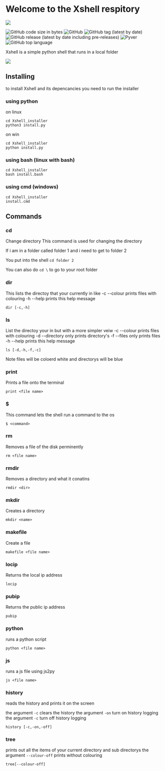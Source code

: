 <h1>Welcome to the Xshell respitory</h1>
<img src=https://github.com/awesomelewis2007/Xshell/blob/main/document/Xshell_banner.png>

![GitHub code size in bytes](https://img.shields.io/github/languages/code-size/awesomelewis2007/Xshell?label=Xshell)
![GitHub](https://img.shields.io/github/license/awesomelewis2007/Xshell?color=blue)
![GitHub tag (latest by date)](https://img.shields.io/github/v/tag/awesomelewis2007/Xshell?label=Latest%20version%20%20)
![GitHub release (latest by date including pre-releases)](https://img.shields.io/github/v/release/awesomelewis2007/Xshell?color=blue&include_prereleases)
![Pyver](https://img.shields.io/badge/Python%20Version-3.9.5-blue)
![GitHub top language](https://img.shields.io/github/languages/top/awesomelewis2007/Xshell)

Xshell is a simple python shell that runs in a local folder

<img src=https://github.com/awesomelewis2007/Xshell/blob/main/document/screenshots/Screenshot_of_shell.png>

## Installing

to install Xshell and its depencancies you need to run the installer

### using python

on linux

```
cd Xshell_installer
python3 install.py
```
on win
```
cd Xshell_installer
python install.py
```
### using bash (linux with bash)

```
cd Xshell_installer
bash install.bash
```
### using cmd (windows)

```
cd Xshell_installer
install.cmd
```

## Commands

### cd

Change directory
This command is used for changing the directory

If i am in a folder called folder 1 and i need to get to folder 2

You put into the shell `cd folder 2 `

You can also do `cd \` to go to your root folder

### dir

This lists the directoy that your currently in like
-c   --colour      prints files with colouring
-h   --help        prints this help message
```
dir [-c,-h]
```
### ls

List the directoy your in but with a more simpler veiw
-c   --colour      prints files with colouring
-d   --directory   only prints directory's
-f   --files       only prints files
-h   --help        prints this help message
```
ls [-d,-h,-f,-c]
```

Note files will be coloerd white and directorys will be blue

### print 
Prints a file onto the terminal
```
print <file name>
```

### $
This command lets the shell run a command to the os

```
$ <command>
```

### rm
Removes a file of the disk perminently
```
rm <file name>
```

### rmdir
Removes a directory and what it conatins
```
rmdir <dir>
```

### mkdir
Creates a directory
```
mkdir <name>
```
### makefile
Create a file
```
makefile <file name>
```


### locip
Returns the local ip address
```
locip
```

### pubip
Returns the public ip address
```
pubip
```

### python
runs a python script
```
python <file name>
```

### js
runs a js file using js2py
```
js <file name>
```

### history
reads the history and prints it on the screen

the argument `-c` clears the history
the argument `-on` turn on history logging
the argument `-c` turn off history logging
```
history [-c,-on,-off]
```

### tree
prints out all the items of your current directory and sub directorys
the argument `--colour-off` prints without colouring
```
tree[--colour-off]
```
